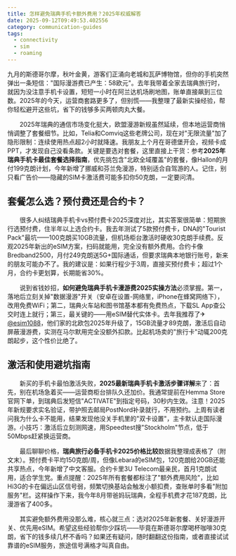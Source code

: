 ```yaml
---
title: 怎样避免瑞典手机卡额外费用？2025年权威解答
date: 2025-09-12T09:49:53.402556
category: communication-guides
tags:
  - connectivity
  - sim
  - roaming
---
```


九月的斯德哥尔摩，秋叶金黄，游客们正涌向老城和瓦萨博物馆，但你的手机突然弹出一条短信："国际漫游费已产生：58欧元"。去年我带着全家去瑞典旅行时，就因为没注意手机卡设置，短短一小时在阿兰达机场刷地图，账单直接飙到三位数。2025年的今天，运营商套路更多了，但别慌——我整理了最新实操经验，帮你轻松避开这些坑，省下的钱够多买两顿肉丸大餐。

　　2025年瑞典的通信市场变化挺大，欧盟漫游新规虽然延续，但本地运营商悄悄调整了套餐细节。比如，Telia和Comviq这些老牌公司，现在对"无限流量"加了隐形限制：连续使用热点超2小时就降速。我朋友上个月在哥德堡开会，视频卡成PPT，才发现自己没看条款。关键是要选对套餐，这里直接上干货：参考**2025年瑞典手机卡最佳套餐选择指南**，优先挑包含"北欧全域覆盖"的套餐，像Hallon的月付199克朗计划，今年新增了挪威和芬兰免漫游，特别适合自驾游的人。记住，别只看广告价——隐藏的SIM卡激活费可能多扣你50克朗，一定要问清。

## 套餐怎么选？预付费还是合约卡？

　　很多人纠结瑞典手机卡vs预付费卡2025深度对比，其实答案很简单：短期旅行选预付费，住半年以上选合约卡。我去年测试了5款预付费卡，DNA的"Tourist Pack"最坑——100克朗买10GB流量，但机场柜台激活时硬收30克朗手续费。反观2025年新出的eSIM方案，扫码就能用，完全没有额外费用。合约卡像Bredband2500，月付249克朗送5G+国际通话，但要求瑞典本地银行账号，新来的朋友可能办不了。我的建议是：如果行程少于3周，直接买预付费卡；超过1个月，合约卡更划算，长期能省30%。

　　说到省钱妙招，**如何避免瑞典手机卡漫游费2025实操方法**必须掌握。第一，落地后立刻关掉"数据漫游"开关（安卓在设置-网络里，iPhone在蜂窝网络下），改用免费WiFi；第二，瑞典火车站和图书馆基本都有免费热点，下载SL App查公交时连上就行；第三，最关键的——用eSIM替代实体卡。去年我推荐了✈[@esim1088](https://t.me/s/esim1088)，他们家的北欧包2025年升级了，15GB流量才89克朗，激活后自动屏蔽漫游费，实测在马尔默用完全没额外扣款。比起机场卖的"旅行卡"动辄200克朗起步，这个性价比绝了。

## 激活和使用避坑指南

　　新买的手机卡最怕激活失败，**2025最新瑞典手机卡激活步骤详解**来了：首先，别在机场急着买——运营商柜台排队久还加价。我通常提前在Hemma Store官网下单，到瑞典后发短信"ACTIVATE"到指定号码，30秒内生效。注意！2025年新规要求实名验证，带护照去邮局PostNord补录就行，不用预约。上周有读者问我为什么卡不能用，结果发现他没关手机里的"双卡设置"，主卡默认走国际漫游。小技巧：激活后立刻测网速，用Speedtest搜"Stockholm"节点，低于50Mbps赶紧换运营商。

　　最后聊聊价格，**瑞典旅行必备手机卡2025价格比较**数据我整理成表格了（附文末）。预付费卡平均150克朗/周，但像Lebara的eSIM包，120克朗给20GB还能共享热点，今年新增了中文客服。合约卡里3U Telecom最亲民，首月1克朗试用，适合学生党。重点提醒：2025年所有套餐都标注了"额外费用风险"，比如Hi3G的卡在偏远山区信号弱，频繁切换基站会触发小额扣费，查账单时多看"附加服务"栏。这样操作下来，我今年8月带爸妈玩瑞典，全程手机费才花187克朗，比漫游省了400多。

　　其实避免额外费用没那么难，核心就三点：选对2025年新套餐、关好漫游开关、优先用eSIM。希望这些经验帮你少踩坑——毕竟在斯德哥尔摩喝杯咖啡30克朗，省下的钱多续几杯不香吗？如果还有疑问，随时翻翻这份指南，或者直接试试靠谱的eSIM服务，旅途信号满格才叫真自由。